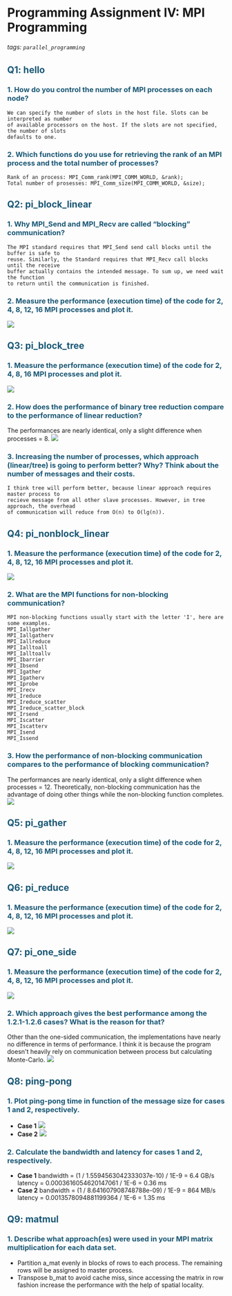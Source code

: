 # Programming Assignment IV: MPI Programming
###### tags: `parallel_programming`

## <font color="#1B5875">Q1: hello</font>
### <font color="#1B5875"> 1. How do you control the number of MPI processes on each node​?</font>
```
We can specify the number of slots in the host file. Slots can be interpreted as number
of available processors on the host. If the slots are not specified, the number of slots
defaults to one.
```

### <font color="#1B5875"> 2. Which functions do you use for retrieving the rank of an MPI process and the total number of processes?</font>
```
Rank of an process: MPI_Comm_rank(MPI_COMM_WORLD, &rank);
Total number of prosesses: MPI_Comm_size(MPI_COMM_WORLD, &size);
```

## <font color="#1B5875">Q2: pi_block_linear</font>
### <font color="#1B5875"> 1. Why MPI_Send and MPI_Recv are called “blocking” communication?</font>
```
The MPI standard requires that MPI_Send send call blocks until the buffer is safe to 
reuse. Similarly, the Standard requires that MPI_Recv call blocks until the receive
buffer actually contains the intended message. To sum up, we need wait the function
to return until the communication is finished.
```

### <font color="#1B5875"> 2. Measure the performance (execution time) of the code for 2, 4, 8, 12, 16 MPI processes and plot it.</font>
![](https://i.imgur.com/KsGkcEx.png)


## <font color="#1B5875">Q3: pi_block_tree</font>
### <font color="#1B5875"> 1. Measure the performance (execution time) of the code for 2, 4, 8, 16 MPI processes and plot it.</font>
![](https://i.imgur.com/CCf7vZ0.png)



### <font color="#1B5875"> 2. How does the performance of binary tree reduction compare to the performance of linear reduction? </font>
The performances are nearly identical, only a slight difference when processes = 8.
![](https://i.imgur.com/L9hQCU0.png)


### <font color="#1B5875"> 3. Increasing the number of processes, which approach (linear/tree) is going to perform better? Why? Think about the number of messages and their costs.</font>
```
I think tree will perform better, because linear approach requires master process to 
recieve message from all other slave processes. However, in tree approach, the overhead 
of communication will reduce from O(n) to O(lg(n)).
```

## <font color="#1B5875">Q4: pi_nonblock_linear</font>
### <font color="#1B5875"> 1. Measure the performance (execution time) of the code for 2, 4, 8, 12, 16 MPI processes and plot it.</font>
![](https://i.imgur.com/W9X0DcP.png)


### <font color="#1B5875"> 2. What are the MPI functions for non-blocking communication?</font>
```
MPI non-blocking functions usually start with the letter 'I', here are some examples.
MPI_Iallgather
MPI_Iallgatherv
MPI_Iallreduce
MPI_Ialltoall
MPI_Ialltoallv
MPI_Ibarrier
MPI_Ibsend
MPI_Igather
MPI_Igatherv
MPI_Iprobe
MPI_Irecv
MPI_Ireduce
MPI_Ireduce_scatter
MPI_Ireduce_scatter_block
MPI_Irsend
MPI_Iscatter
MPI_Iscatterv
MPI_Isend
MPI_Issend
```

### <font color="#1B5875"> 3. How the performance of non-blocking communication compares to the performance of blocking communication?</font>
The performances are nearly identical, only a slight difference when processes = 12. Theoretically, non-blocking communication has the advantage of doing other things while the non-blocking function completes.
![](https://i.imgur.com/bCnZXay.png)


## <font color="#1B5875">Q5: pi_gather</font>
### <font color="#1B5875"> 1. Measure the performance (execution time) of the code for 2, 4, 8, 12, 16 MPI processes and plot it.</font>
![](https://i.imgur.com/XYYGK8E.png)


## <font color="#1B5875">Q6: pi_reduce</font>
### <font color="#1B5875"> 1. Measure the performance (execution time) of the code for 2, 4, 8, 12, 16 MPI processes and plot it.</font>
![](https://i.imgur.com/OdXB7AL.png)



## <font color="#1B5875">Q7: pi_one_side</font>
### <font color="#1B5875"> 1. Measure the performance (execution time) of the code for 2, 4, 8, 12, 16 MPI processes and plot it.</font>
![](https://i.imgur.com/Kogk2Jn.png)



### <font color="#1B5875"> 2. Which approach gives the best performance among the 1.2.1-1.2.6 cases? What is the reason for that?</font>
Other than the one-sided communication, the implementations have nearly no difference in terms of performance. I think it is because the program doesn't heavily rely on communication between process but calculating Monte-Carlo.
![](https://i.imgur.com/TJs9M6e.png)


## <font color="#1B5875">Q8: ping-pong</font>
### <font color="#1B5875"> 1. Plot ping-pong time in function of the message size for cases 1 and 2, respectively.</font>
* **Case 1**
![](https://i.imgur.com/Wr9w4KQ.png)
* **Case 2**
![](https://i.imgur.com/mbImSap.png)

### <font color="#1B5875"> 2. Calculate the bandwidth and latency for cases 1 and 2, respectively.</font>
* **Case 1**
bandwidth = (1 / 1.5594563042333037e-10) / 1E-9 = 6.4 GB/s
latency = 0.0003616054620147061 / 1E-6 = 0.36 ms
* **Case 2**
bandwidth = (1 / 8.641607908748788e-09) / 1E-9 = 864 MB/s
latency = 0.0013578094881199364 / 1E-6 = 1.35 ms

## <font color="#1B5875">Q9: matmul</font>
### <font color="#1B5875"> 1. Describe what approach(es) were used in your MPI matrix multiplication for each data set.</font>
* Partition a_mat evenly in blocks of rows to each process. The remaining rows will be assigned to master process.
* Transpose b_mat to avoid cache miss, since accessing the matrix in row fashion increase the performance with the help of spatial locality.